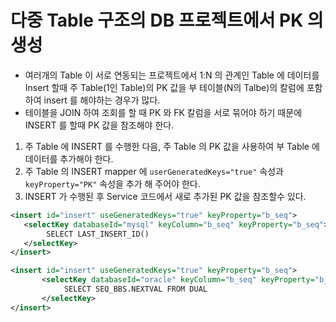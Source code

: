 # 다중 Table 구조의 DB 프로젝트에서 PK 의 생성
- 여러개의 Table 이 서로 연동되는 프로젝트에서 1:N 의 관계인 Table 에 
  데이터를 Insert 할때 주 Table(1인 Table)의 PK 값을 부 테이블(N의 Talbe)의
  칼럼에 포함하여 insert 를 해야하는 경우가 많다.
- 테이블을 JOIN 하여 조회를 할 때 PK 와 FK 칼럼을 서로 묶어야 하기 때문에 
  INSERT 를 할때 PK 값을 참조해야 한다.

1. 주 Table 에 INSERT 를 수행한 다음, 주 Table 의 PK 값을 사용하여
   부 Table 에 데이터를 추가해야 한다.
2. 주 Table 의 INSERT mapper 에 `userGeneratedKeys="true"` 속성과
   `keyProperty="PK"` 속성을 추가 해 주어야 한다.
3. INSERT 가 수행된 후 Service 코드에서 새로 추가된 PK 값을 참조할수 있다.
```xml
<insert id="insert" useGeneratedKeys="true" keyProperty="b_seq">
   <selectKey databaseId="mysql" keyColumn="b_seq" keyProperty="b_seq">
   		SELECT LAST_INSERT_ID()
   </selectKey>
</insert>
```

```xml
<insert id="insert" useGeneratedKeys="true" keyProperty="b_seq">
   	   <selectKey databaseId="oracle" keyColumn="b_seq" keyProperty="b_seq">
	   		SELECT SEQ_BBS.NEXTVAL FROM DUAL
	   </selectKey>
</insert>


```